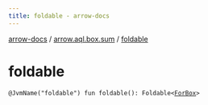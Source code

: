 ```yaml
---
title: foldable - arrow-docs
---
```


[arrow-docs](../index.html) / [arrow.aql.box.sum](index.html) / [foldable](./foldable.html)

# foldable

`@JvmName("foldable") fun foldable(): Foldable<`[`ForBox`](../arrow.aql/-for-box.html)`>`